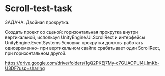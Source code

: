 # Scroll-test-task
ЗАДАЧА. Двойная прокрутка.

Создать проект со сценой: горизонтальная прокрутка внутри вертикальной, используя UnityEngine.UI.ScrollRect и интерфейсы UnityEngine.EventSystems
Условия: прокрутки должны работать одновременно- при вертикальном свайпе срабатывает один ScrollRect, при горизонтальном другой.

https://drive.google.com/drive/folders/1gQ2PKEj7My-c7GUAOPUI4j_lmKb-U3DF?usp=sharing

